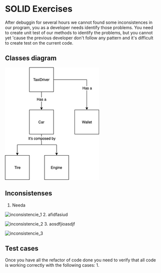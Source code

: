 # SOLID Exercises
After debuggin for several hours we cannot found some inconsistences in our program, you as a developer needs identify those problems. You need to create unit test of our methods to identify the problems, but you cannot yet 'cause the previous developer don't follow any pattern and it's difficult to create test on the current code.

## Classes diagram
![Classes diagram](/img/UMLSOLIDExample.jpg?raw=true "Classes diagram")


## Inconsistenses
1. Needa

![inconsistencie_1](/img/inconsistencie1.jpg?raw=true "Inconsistencie 1")
2. afidfasiud

![inconsistencie_2](/img/inconsistencie2.jpg?raw=true "Inconsistencie 2")
3. aosdfjioasdjf

![inconsistencie_3](/img/inconsistencie1.jpg?raw=true "Inconsistencie 3")
## Test cases
Once you have all the refactor of code done you need to verify that all code is working correctly with the following cases:
1. 
